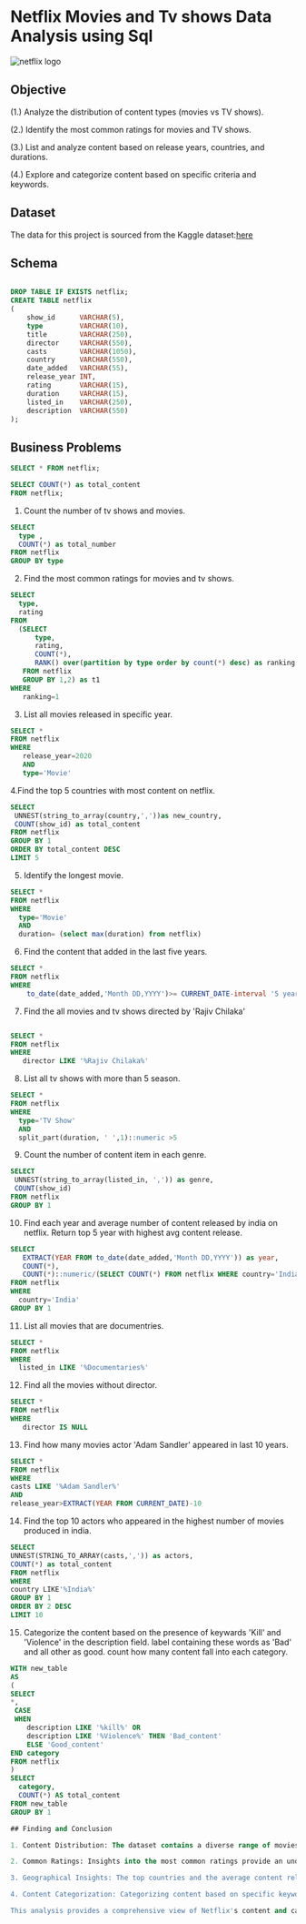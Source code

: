 # Netflix Movies and Tv shows Data Analysis using Sql
![netflix logo](https://github.com/Ojaswini22/Netflix-Data-Analysis/blob/main/580b57fcd9996e24bc43c529.png)
## Objective
(1.) Analyze the distribution of content types (movies vs TV shows).

(2.) Identify the most common ratings for movies and TV shows.

(3.) List and analyze content based on release years, countries, and durations.

(4.) Explore and categorize content based on specific criteria and keywords.

## Dataset

The data for this project is sourced from the Kaggle dataset:[here](https://www.kaggle.com/datasets/shivamb/netflix-shows)

## Schema

```sql

DROP TABLE IF EXISTS netflix;
CREATE TABLE netflix
(
    show_id      VARCHAR(5),
    type         VARCHAR(10),
    title        VARCHAR(250),
    director     VARCHAR(550),
    casts        VARCHAR(1050),
    country      VARCHAR(550),
    date_added   VARCHAR(55),
    release_year INT,
    rating       VARCHAR(15),
    duration     VARCHAR(15),
    listed_in    VARCHAR(250),
    description  VARCHAR(550)
);
```
## Business Problems

```sql
SELECT * FROM netflix;

SELECT COUNT(*) as total_content
FROM netflix;
```
1. Count the number of tv shows and movies.

```sql
SELECT 
  type ,
  COUNT(*) as total_number
FROM netflix
GROUP BY type
```
2. Find the most common ratings for movies and tv shows.
```sql
SELECT
  type,
  rating
FROM
  (SELECT
      type,
      rating,
      COUNT(*),
      RANK() over(partition by type order by count(*) desc) as ranking
   FROM netflix
   GROUP BY 1,2) as t1
WHERE
   ranking=1
```

3. List all movies released in specific year.

```sql
SELECT *
FROM netflix
WHERE 
   release_year=2020
   AND
   type='Movie'
```
4.Find the top 5 countries with most content on netflix.

```sql
SELECT 
 UNNEST(string_to_array(country,','))as new_country,
 COUNT(show_id) as total_content
FROM netflix
GROUP BY 1
ORDER BY total_content DESC
LIMIT 5
```

5. Identify the longest movie.

```sql
SELECT *
FROM netflix
WHERE
  type='Movie'
  AND
  duration= (select max(duration) from netflix)
  ```

6. Find the content that added in the last five years.

```sql
SELECT *
FROM netflix
WHERE
    to_date(date_added,'Month DD,YYYY')>= CURRENT_DATE-interval '5 years'
```

7. Find the all movies and tv shows directed by 'Rajiv Chilaka'

```sql

SELECT *
FROM netflix
WHERE
   director LIKE '%Rajiv Chilaka%'
   ```

8. List all tv shows with more than 5 season.

```sql
SELECT *
FROM netflix
WHERE
  type='TV Show'
  AND
  split_part(duration, ' ',1)::numeric >5
  ```

9. Count the number of content item in each genre.
```sql
SELECT 
 UNNEST(string_to_array(listed_in, ',')) as genre,
 COUNT(show_id)
FROM netflix
GROUP BY 1
```
10. Find each year and average number of  content released by india on netflix. Return top 5 year with highest avg content release.

```sql
SELECT 
   EXTRACT(YEAR FROM to_date(date_added,'Month DD,YYYY')) as year,
   COUNT(*),
   COUNT(*)::numeric/(SELECT COUNT(*) FROM netflix WHERE country='India')::numeric*100
FROM netflix
WHERE
  country='India'
GROUP BY 1
```
11. List all movies that are documentries.
```sql
SELECT *
FROM netflix
WHERE
  listed_in LIKE '%Documentaries%'
```
12. Find all the movies without director.
```sql
SELECT *
FROM netflix
WHERE
   director IS NULL
```
13. Find how many movies actor 'Adam Sandler' appeared in last 10 years.
```sql
SELECT *
FROM netflix
WHERE 
casts LIKE '%Adam Sandler%'
AND
release_year>EXTRACT(YEAR FROM CURRENT_DATE)-10
```
14. Find the top 10 actors who appeared in the highest number of  movies produced in india.
```sql
SELECT 
UNNEST(STRING_TO_ARRAY(casts,',')) as actors,
COUNT(*) as total_content
FROM netflix
WHERE
country LIKE'%India%'
GROUP BY 1
ORDER BY 2 DESC
LIMIT 10
```
15. Categorize the content based on the presence of keywards 'Kill' and 'Violence' in the description field. 
    label containing these words as 'Bad' and all other as good. count how many content fall into each category.
```sql
WITH new_table
AS
(
SELECT
*,
 CASE
 WHEN 
    description LIKE '%kill%' OR
    description LIKE '%Violence%' THEN 'Bad_content'
    ELSE 'Good_content'
END category
FROM netflix
)
SELECT
  category,
  COUNT(*) AS total_content
FROM new_table
GROUP BY 1

## Finding and Conclusion

1. Content Distribution: The dataset contains a diverse range of movies and TV shows with varying ratings and genres.

2. Common Ratings: Insights into the most common ratings provide an understanding of the content's target audience.

3. Geographical Insights: The top countries and the average content releases by India highlight regional content distribution.

4. Content Categorization: Categorizing content based on specific keywords helps in understanding the nature of content available on Netflix.

This analysis provides a comprehensive view of Netflix's content and can help inform content strategy and decision-making.


